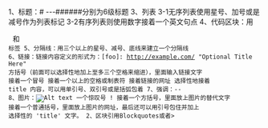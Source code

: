 1、标题：# ---######分别为6级标题
3、列表
	3-1无序列表使用星号、加号或是减号作为列表标记
	3-2有序列表则使用数字接着一个英文句点
4、代码区块：用 <pre> 和 <code> 标签
5、分隔线：用三个以上的星号、减号、底线来建立一个分隔线
6、链接：链接内容定义的形式为：[foo]: http://example.com/  "Optional Title Here"
	方括号（前面可以选择性地加上至多三个空格来缩进），里面输入链接文字
	接着一个冒号
	接着一个以上的空格或制表符
	接着链接的网址
	选择性地接着 title 内容，可以用单引号、双引号或是括弧包着
7、强调：*--*
8、图片：![Alt text](/path/to/img.jpg "Optional title")
	一个惊叹号 !
	接着一个方括号，里面放上图片的替代文字
	接着一个普通括号，里面放上图片的网址，最后还可以用引号包住并加上 选择性的 'title' 文字。
2、区块引用Blockquotes或者>
